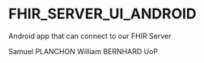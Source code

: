 # FHIR_SERVER_UI_ANDROID

Android app that can connect to our FHIR Server

Samuel PLANCHON
William BERNHARD
UoP
